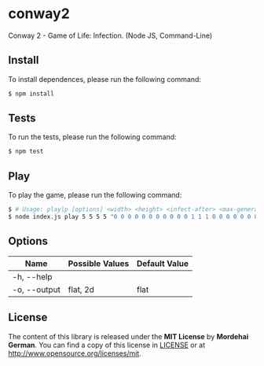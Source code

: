 # conway2
Conway 2 - Game of Life: Infection. (Node JS, Command-Line)

## Install
To install dependences, please run the following command:

```bash
$ npm install
```

## Tests
To run the tests, please run the following command:

```bash
$ npm test
```

## Play
To play the game, please run the following command:

```bash
$ # Usage: play|p [options] <width> <height> <infect-after> <max-generations> <seed>
$ node index.js play 5 5 5 5 "0 0 0 0 0 0 0 0 0 0 0 1 1 1 0 0 0 0 0 0 0 0 0 0 0"
```
## Options

Name         | Possible Values | Default Value
-------------|-----------------|--------------
-h, --help   |                 |
-o, --output | flat, 2d        | flat

## License
The content of this library is released under the **MIT License** by **Mordehai German**.
You can find a copy of this license in [LICENSE](https://github.com/mordehaigerman/conway2/blob/master/LICENSE) or at http://www.opensource.org/licenses/mit.
